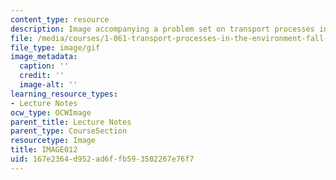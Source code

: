 ```yaml
---
content_type: resource
description: Image accompanying a problem set on transport processes in the environment.
file: /media/courses/1-061-transport-processes-in-the-environment-fall-2008/167e2364d952ad6ffb593502267e76f7_IMAGE012.GIF
file_type: image/gif
image_metadata:
  caption: ''
  credit: ''
  image-alt: ''
learning_resource_types:
- Lecture Notes
ocw_type: OCWImage
parent_title: Lecture Notes
parent_type: CourseSection
resourcetype: Image
title: IMAGE012
uid: 167e2364-d952-ad6f-fb59-3502267e76f7
---
```

